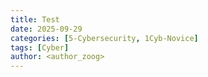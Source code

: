```yaml
---
title: Test
date: 2025-09-29
categories: [5-Cybersecurity, 1Cyb-Novice]
tags: [Cyber]
author: <author_zoog>
---
```


